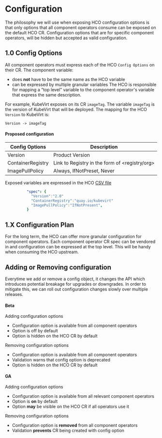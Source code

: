 # Configuration
The philosophy we will use when exposing HCO configuration options is that only
options that all component operators consume can be exposed on the default HCO
CR.  Configuration options that are for specific component operators, will be
hidden but accepted as valid configuration.

## 1.0 Config Options
All component operators must express each of the HCO `Config Options` on their CR.
The component variable:
  - does __not__ have to be the same name as the HCO variable
  - can be expressed by multiple granular variables
The HCO is responsible for mapping a "top level" variable to the component
operator's variable that express the same description.

For example, KubeVirt exposes on its CR `imageTag`.  The variable `imageTag` is
the version of KubeVirt that will be deployed. The mapping for the HCO `Version`
to KubeVirt is:
```
Version -> imageTag
```

#### Proposed configuration
| Config Options | Description |
|----|----|
| Version  |  Product Version |
| ContainerRegistry | Link to Registry in the form of <registry/org> |
| ImagePullPolicy | Always, IfNotPreset, Never  |

Exposed variables are expressed in the HCO [CSV file](https://github.com/kubevirt/hyperconverged-cluster-operator/blob/dfdd4ac492c1d91c130eec03af1e4f6b04d54c7e/deploy/converged/olm-catalog/kubevirt-hyperconverged/0.0.1/kubevirt-hyperconverged-operator.v0.0.1.clusterserviceversion.yaml#L18-L20)
```yaml
          "spec": {
            "Version":"2.0"
            "ContainerRegistry":"quay.io/kubevirt"
            "ImagePullPolicy":"IfNotPresent",
          }
```

## 1.X Configuration Plan
For the long term, the HCO can offer more granular configuration for component
operators.  Each component operator CR spec can be vendored in and configuration
can be expressed at the top level.  This will be handy when consuming the HCO
upstream.

## Adding or Removing configuration
Everytime we add or remove a config object, it changes the API which introduces
potential breakage for upgrades or downgrades. In order to mitigate this, we can
roll out configuration changes slowly over multiple releases.

#### Beta
Adding configuration options
 - Configuration option is available from all component operators
 - Option is off by default
 - Option is hidden on the HCO CR by default

Removing configuration options
 - Configuration option is available from all component operators
 - Validation warns that config option is deprecated
 - Option is hidden on the HCO CR by default

#### GA
Adding configuration options
 - Configuration option is available from all relevant component operators
 - Option is __on__ by default
 - Option __may__ be visible on the HCO CR if all operators use it

Removing configuration options
 - Configuration option is __removed__ from all component operators
 - Validation __prevents__ CR being created with config option
